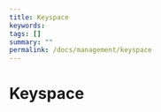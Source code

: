 ```yaml
---
title: Keyspace
keywords:
tags: []
summary: ""
permalink: /docs/management/keyspace
---
```


# Keyspace
